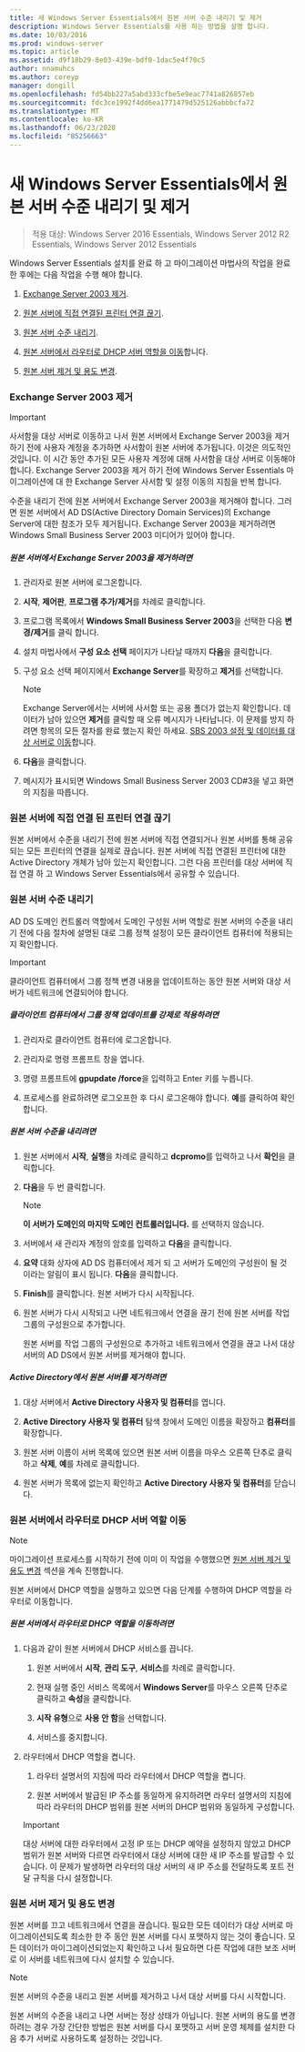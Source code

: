```yaml
---
title: 새 Windows Server Essentials에서 원본 서버 수준 내리기 및 제거
description: Windows Server Essentials를 사용 하는 방법을 설명 합니다.
ms.date: 10/03/2016
ms.prod: windows-server
ms.topic: article
ms.assetid: d9f18b29-8e03-439e-bdf0-1dac5e4f70c5
author: nnamuhcs
ms.author: coreyp
manager: dongill
ms.openlocfilehash: fd54bb227a5abd333cfbe5e9eac7741a826857eb
ms.sourcegitcommit: fdc3ce1992f4dd6ea1771479d525126abbbcfa72
ms.translationtype: MT
ms.contentlocale: ko-KR
ms.lasthandoff: 06/23/2020
ms.locfileid: "85256663"
---
```

# <a name="demote-and-remove-the-source-server-from-the-new-windows-server-essentials-network1"></a>새 Windows Server Essentials에서 원본 서버 수준 내리기 및 제거

>적용 대상: Windows Server 2016 Essentials, Windows Server 2012 R2 Essentials, Windows Server 2012 Essentials

Windows Server Essentials 설치를 완료 하 고 마이그레이션 마법사의 작업을 완료 한 후에는 다음 작업을 수행 해야 합니다.  
  

1.  [Exchange Server 2003 제거](Demote-and-remove-the-Source-Server-from-the-new-Windows-Server-Essentials-network.md#BKMK_UninstallExchangeServer2003).  
  
2.  [원본 서버에 직접 연결된 프린터 연결 끊기](Demote-and-remove-the-Source-Server-from-the-new-Windows-Server-Essentials-network.md#BKMK_PhysicallyDisconnect).  
  
3.  [원본 서버 수준 내리기](Demote-and-remove-the-Source-Server-from-the-new-Windows-Server-Essentials-network.md#BKMK_DemoteTheSourceServer).  
  
4.  [원본 서버에서 라우터로 DHCP 서버 역할을 이동](Demote-and-remove-the-Source-Server-from-the-new-Windows-Server-Essentials-network.md#BKMK_MoveTheDHCPRole)합니다.  
  
5.  [원본 서버 제거 및 용도 변경](Demote-and-remove-the-Source-Server-from-the-new-Windows-Server-Essentials-network.md#BKMK_RemoveTheSourceServer).  

  
###  <a name="uninstall-exchange-server-2003"></a><a name="BKMK_UninstallExchangeServer2003"></a>Exchange Server 2003 제거  
  
> [!IMPORTANT]
>  사서함을 대상 서버로 이동하고 나서 원본 서버에서 Exchange Server 2003을 제거하기 전에 사용자 계정을 추가하면 사서함이 원본 서버에 추가됩니다. 이것은 의도적인 것입니다. 이 시간 동안 추가된 모든 사용자 계정에 대해 사서함을 대상 서버로 이동해야 합니다. Exchange Server 2003을 제거 하기 전에 Windows Server Essentials 마이그레이션에 대 한 Exchange Server 사서함 및 설정 이동의 지침을 반복 합니다.  
  
 수준을 내리기 전에 원본 서버에서 Exchange Server 2003을 제거해야 합니다. 그러면 원본 서버에서 AD DS(Active Directory Domain Services)의 Exchange Server에 대한 참조가 모두 제거됩니다. Exchange Server 2003을 제거하려면 Windows Small Business Server 2003 미디어가 있어야 합니다.  
  
##### <a name="to-uninstall-exchange-server-2003-from-the-source-server"></a>원본 서버에서 Exchange Server 2003을 제거하려면  
  
1. 관리자로 원본 서버에 로그온합니다.  
  
2. **시작**, **제어판**, **프로그램 추가/제거**를 차례로 클릭합니다.  
  
3. 프로그램 목록에서 **Windows Small Business Server 2003**을 선택한 다음 **변경/제거**를 클릭 합니다.  
  
4. 설치 마법사에서 **구성 요소 선택** 페이지가 나타날 때까지 **다음**을 클릭합니다.  
  
5. 구성 요소 선택 페이지에서 **Exchange Server**를 확장하고 **제거**를 선택합니다.  
  
   > [!NOTE]
   > 
   >  Exchange Server에서는 서버에 사서함 또는 공용 폴더가 없는지 확인합니다. 데이터가 남아 있으면 **제거**를 클릭할 때 오류 메시지가 나타납니다. 이 문제를 방지 하려면 항목의 모든 절차를 완료 했는지 확인 하세요. [SBS 2003 설정 및 데이터를 대상 서버로 이동](Move-Windows-SBS-2003-settings-and-data-to-the-Destination-Server-for-Windows-Server-Essentials-migration.md)합니다.  

  
6. **다음**을 클릭합니다.  
  
7. 메시지가 표시되면 Windows Small Business Server 2003 CD#3을 넣고 화면의 지침을 따릅니다.  
  
###  <a name="disconnect-printers-that-are-directly-connected-to-the-source-server"></a><a name="BKMK_PhysicallyDisconnect"></a>원본 서버에 직접 연결 된 프린터 연결 끊기  
 원본 서버에서 수준을 내리기 전에 원본 서버에 직접 연결되거나 원본 서버를 통해 공유되는 모든 프린터의 연결을 실제로 끊습니다. 원본 서버에 직접 연결된 프린터에 대한 Active Directory 개체가 남아 있는지 확인합니다. 그런 다음 프린터를 대상 서버에 직접 연결 하 고 Windows Server Essentials에서 공유할 수 있습니다.  
  
###  <a name="demote-the-source-server"></a><a name="BKMK_DemoteTheSourceServer"></a>원본 서버 수준 내리기  
 AD DS 도메인 컨트롤러 역할에서 도메인 구성원 서버 역할로 원본 서버의 수준을 내리기 전에 다음 절차에 설명된 대로 그룹 정책 설정이 모든 클라이언트 컴퓨터에 적용되는지 확인합니다.  
  
> [!IMPORTANT]
>  클라이언트 컴퓨터에서 그룹 정책 변경 내용을 업데이트하는 동안 원본 서버와 대상 서버가 네트워크에 연결되어야 합니다.  
  
##### <a name="to-force-a-group-policy-update-on-a-client-computer"></a>클라이언트 컴퓨터에서 그룹 정책 업데이트를 강제로 적용하려면  
  
1.  관리자로 클라이언트 컴퓨터에 로그온합니다.  
  
2.  관리자로 명령 프롬프트 창을 엽니다.  
  
3.  명령 프롬프트에 **gpupdate /force**을 입력하고 Enter 키를 누릅니다.  
  
4.  프로세스를 완료하려면 로그오프한 후 다시 로그온해야 합니다. **예**를 클릭하여 확인합니다.  
  
##### <a name="to-demote-the-source-server"></a>원본 서버 수준을 내리려면  
  
1. 원본 서버에서 **시작**, **실행**을 차례로 클릭하고 **dcpromo**를 입력하고 나서 **확인**을 클릭합니다.  
  
2. **다음**을 두 번 클릭합니다.  
  
   > [!NOTE]
   >  **이 서버가 도메인의 마지막 도메인 컨트롤러입니다.** 를 선택하지 않습니다.  
  
3. 서버에서 새 관리자 계정의 암호를 입력하고 **다음**을 클릭합니다.  
  
4. **요약** 대화 상자에 AD DS 컴퓨터에서 제거 되 고 서버가 도메인의 구성원이 될 것 이라는 알림이 표시 됩니다. **다음**을 클릭합니다.  
  
5. **Finish**를 클릭합니다. 원본 서버가 다시 시작됩니다.  
  
6. 원본 서버가 다시 시작되고 나면 네트워크에서 연결을 끊기 전에 원본 서버를 작업 그룹의 구성원으로 추가합니다.  
  
   원본 서버를 작업 그룹의 구성원으로 추가하고 네트워크에서 연결을 끊고 나서 대상 서버의 AD DS에서 원본 서버를 제거해야 합니다.  
  
##### <a name="to-remove-the-source-server-from-active-directory"></a>Active Directory에서 원본 서버를 제거하려면  
  
1.  대상 서버에서 **Active Directory 사용자 및 컴퓨터**를 엽니다.  
  
2.  **Active Directory 사용자 및 컴퓨터** 탐색 창에서 도메인 이름을 확장하고 **컴퓨터**를 확장합니다.  
  
3.  원본 서버 이름이 서버 목록에 있으면 원본 서버 이름을 마우스 오른쪽 단추로 클릭하고 **삭제**, **예**를 차례로 클릭합니다.  
  
4.  원본 서버가 목록에 없는지 확인하고 **Active Directory 사용자 및 컴퓨터**를 닫습니다.  
  
###  <a name="move-the-dhcp-server-role-from-the-source-server-to-the-router"></a><a name="BKMK_MoveTheDHCPRole"></a>원본 서버에서 라우터로 DHCP 서버 역할 이동  
  
> [!NOTE]
> 
>  마이그레이션 프로세스를 시작하기 전에 이미 이 작업을 수행했으면 [원본 서버 제거 및 용도 변경](Demote-and-remove-the-Source-Server-from-the-new-Windows-Server-Essentials-network.md#BKMK_RemoveTheSourceServer) 섹션을 계속 진행합니다.

  
 원본 서버에서 DHCP 역할을 실행하고 있으면 다음 단계를 수행하여 DHCP 역할을 라우터로 이동합니다.  
  
##### <a name="to-move-the-dhcp-role-from-the-source-server-to-the-router"></a>원본 서버에서 라우터로 DHCP 역할을 이동하려면  
  
1.  다음과 같이 원본 서버에서 DHCP 서비스를 끕니다.  
  
    1.  원본 서버에서 **시작**, **관리 도구**, **서비스**를 차례로 클릭합니다.  
  
    2.  현재 실행 중인 서비스 목록에서 **Windows Server**를 마우스 오른쪽 단추로 클릭하고 **속성**을 클릭합니다.  
  
    3.  **시작 유형**으로 **사용 안 함**을 선택합니다.  
  
    4.  서비스를 중지합니다.  
  
2.  라우터에서 DHCP 역할을 켭니다.  
  
    1.  라우터 설명서의 지침에 따라 라우터에서 DHCP 역할을 켭니다.  
  
    2.  원본 서버에서 발급된 IP 주소를 동일하게 유지하려면 라우터 설명서의 지침에 따라 라우터의 DHCP 범위를 원본 서버의 DHCP 범위와 동일하게 구성합니다.  
  
    > [!IMPORTANT]
    >  대상 서버에 대한 라우터에서 고정 IP 또는 DHCP 예약을 설정하지 않았고 DHCP 범위가 원본 서버와 다르면 라우터에서 대상 서버에 대한 새 IP 주소를 발급할 수 있습니다. 이 문제가 발생하면 라우터의 대상 서버의 새 IP 주소를 전달하도록 포트 전달 규칙을 다시 설정합니다.  
  
###  <a name="remove-and-repurpose-the-source-server"></a><a name="BKMK_RemoveTheSourceServer"></a>원본 서버 제거 및 용도 변경  
 원본 서버를 끄고 네트워크에서 연결을 끊습니다. 필요한 모든 데이터가 대상 서버로 마이그레이션되도록 최소한 한 주 동안 원본 서버를 다시 포맷하지 않는 것이 좋습니다. 모든 데이터가 마이그레이션되었는지 확인하고 나서 필요하면 다른 작업에 대한 보조 서버로 이 서버를 네트워크에 다시 설치할 수 있습니다.  
  
> [!NOTE]
>  원본 서버의 수준을 내리고 원본 서버를 제거하고 나서 대상 서버를 다시 시작합니다.  
  
 원본 서버의 수준을 내리고 나면 서버는 정상 상태가 아닙니다. 원본 서버의 용도를 변경하려는 경우 가장 간단한 방법은 원본 서버를 다시 포맷하고 서버 운영 체제를 설치한 다음 추가 서버로 사용하도록 설정하는 것입니다.
